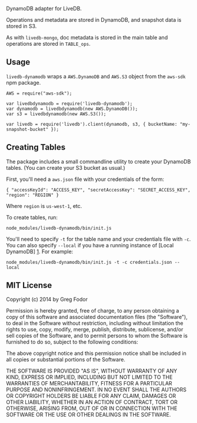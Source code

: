 DynamoDB adapter for LiveDB.

Operations and metadata are stored in DynamoDB, and snapshot data is stored in S3.

As with `livedb-mongo`, doc metadata is stored in the main table and operations are stored in `TABLE_ops`. 

## Usage

`livedb-dynamodb` wraps a `AWS.DynamoDB` and `AWS.S3` object from the `aws-sdk` npm package. 

```
AWS = require("aws-sdk");

var livedbdynamodb = require('livedb-dynamodb');
var dynamodb = livedbdynamodb(new AWS.DynamoDB());
var s3 = livedbdynamodb(new AWS.S3());

var livedb = require('livedb').client(dynamodb, s3, { bucketName: "my-snapshot-bucket" });
```

## Creating Tables

The package includes a small commandline utility to create your DynamoDB tables. (You can create your S3 bucket as usual.)

First, you'll need a `aws.json` file with your credentials of the form:

```
{ "accessKeyId": "ACCESS_KEY", "secretAccessKey": "SECRET_ACCESS_KEY", "region": "REGION" }
```

Where `region` is `us-west-1`, etc.

To create tables, run:

```
node_modules/livedb-dynamodb/bin/init.js
```

You'll need to specify `-t` for the table name and your credentials file with `-c`. You can also specify `--local` if you have a running instance of [Local DynamoDB] [1]. For example:

```
node_modules/livedb-dynamodb/bin/init.js -t -c credentials.json --local
```

[1]: http://docs.aws.amazon.com/amazondynamodb/latest/developerguide/Tools.DynamoDBLocal.html

## MIT License

Copyright (c) 2014 by Greg Fodor

Permission is hereby granted, free of charge, to any person obtaining a copy of this software and associated documentation files (the "Software"), to deal in the Software without restriction, including without limitation the rights to use, copy, modify, merge, publish, distribute, sublicense, and/or sell copies of the Software, and to permit persons to whom the Software is furnished to do so, subject to the following conditions:

The above copyright notice and this permission notice shall be included in all copies or substantial portions of the Software.

THE SOFTWARE IS PROVIDED "AS IS", WITHOUT WARRANTY OF ANY KIND, EXPRESS OR IMPLIED, INCLUDING BUT NOT LIMITED TO THE WARRANTIES OF MERCHANTABILITY, FITNESS FOR A PARTICULAR PURPOSE AND NONINFRINGEMENT. IN NO EVENT SHALL THE AUTHORS OR COPYRIGHT HOLDERS BE LIABLE FOR ANY CLAIM, DAMAGES OR OTHER LIABILITY, WHETHER IN AN ACTION OF CONTRACT, TORT OR OTHERWISE, ARISING FROM, OUT OF OR IN CONNECTION WITH THE SOFTWARE OR THE USE OR OTHER DEALINGS IN THE SOFTWARE.
